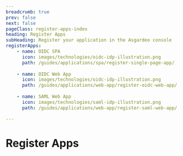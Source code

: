 ```yaml
---
breadcrumb: true
prev: false
next: false
pageClass: register-apps-index
heading: Register Apps
subHeading: Register your application in the Asgardeo console
registerApps:
    - name: OIDC SPA
      icon: images/technologies/oidc-idp-illustration.png
      path: /guides/applications/spa/register-single-page-app/
    
    - name: OIDC Web App
      icon: images/technologies/oidc-idp-illustration.png
      path: /guides/applications/web-app/register-oidc-web-app/
    
    - name: SAML Web App
      icon: images/technologies/saml-idp-illustration.png
      path: /guides/applications/web-app/register-saml-web-app/

---
```


# Register Apps

<RegisterAppsOverview/>
